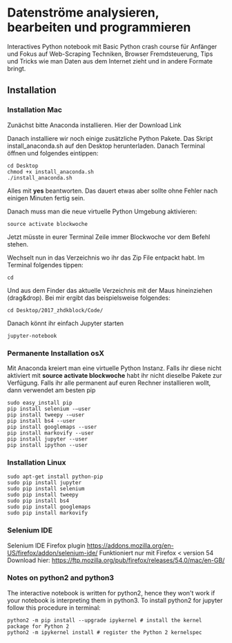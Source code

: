 # Datenströme analysieren, bearbeiten und programmieren

Interactives Python notebook mit Basic Python crash course für Anfänger und Fokus auf Web-Scraping Techniken, Browser Fremdsteuerung, Tips und Tricks wie man Daten aus dem Internet zieht und in andere Formate bringt.

## Installation

### Installation Mac

Zunächst bitte Anaconda installieren. Hier der Download Link

Danach installiere wir noch einige zusätzliche Python Pakete. Das Skript install_anaconda.sh auf den Desktop herunterladen. Danach Terminal öffnen und folgendes eintippen:

~~~
cd Desktop
chmod +x install_anaconda.sh
./install_anaconda.sh
~~~

Alles mit __yes__ beantworten. Das dauert etwas aber sollte ohne Fehler nach einigen Minuten fertig sein.

Danach muss man die neue virtuelle Python Umgebung aktivieren:
```
source activate blockwoche
```

Jetzt müsste in eurer Terminal Zeile immer Blockwoche vor dem Befehl stehen.

Wechselt nun in das Verzeichnis wo ihr das Zip File entpackt habt. Im Terminal folgendes tippen:

```
cd
```

Und aus dem Finder das aktuelle Verzeichnis mit der Maus hineinziehen (drag&drop). Bei mir ergibt das beispielsweise folgendes:

```
cd Desktop/2017_zhdkblock/Code/
```

Danach könnt ihr einfach Jupyter starten

```
jupyter-notebook
```

### Permanente Installation osX

Mit Anaconda kreiert man eine virtuelle Python Instanz. Falls ihr diese nicht aktiviert mit __source activate blockwoche__ habt ihr nicht dieselbe Pakete zur Verfügung. Falls ihr alle permanent auf euren Rechner installieren wollt, dann verwendet am besten pip

```
sudo easy_install pip
pip install selenium -—user
pip install tweepy -—user
pip install bs4 --user
pip install googlemaps --user
pip install markovify --user
pip install jupyter --user
pip install ipython --user
```

### Installation Linux

```
sudo apt-get install python-pip
sudo pip install jupyter
sudo pip install selenium
sudo pip install tweepy
sudo pip install bs4
sudo pip install googlemaps
sudo pip install markovify
```

### Selenium IDE

Selenium IDE Firefox plugin https://addons.mozilla.org/en-US/firefox/addon/selenium-ide/
Funktioniert nur mit Firefox < version 54
Download hier: https://ftp.mozilla.org/pub/firefox/releases/54.0/mac/en-GB/

### Notes on python2 and python3

The interactive notebook is written for python2, hence they won't work if your notebook is interpreting them in python3. To install python2 for jupyter follow this procedure in terminal:

~~~
python2 -m pip install --upgrade ipykernel # install the kernel package for Python 2
python2 -m ipykernel install # register the Python 2 kernelspec
~~~
